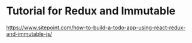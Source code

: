 # Tutorial for Redux and Immutable

https://www.sitepoint.com/how-to-build-a-todo-app-using-react-redux-and-immutable-js/